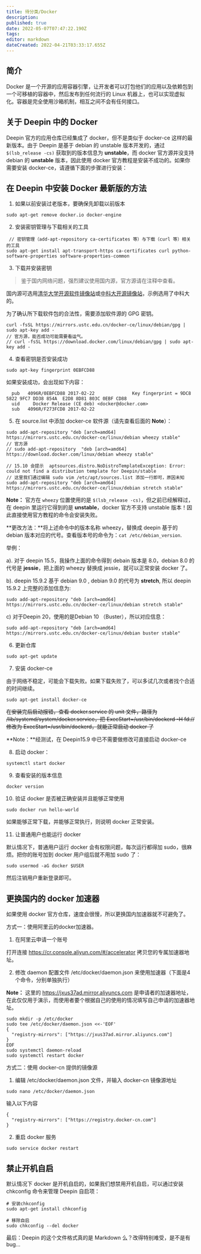```yaml
---
title: 待分类/Docker
description: 
published: true
date: 2022-05-07T07:47:22.190Z
tags: 
editor: markdown
dateCreated: 2022-04-21T03:33:17.655Z
---
```


## 简介

Docker 是一个开源的应用容器引擎，让开发者可以打包他们的应用以及依赖包到一个可移植的容器中，然后发布到任何流行的 Linux 机器上，也可以实现虚拟化。容器是完全使用沙箱机制，相互之间不会有任何接口。

## 关于 Deepin 中的 Docker

Deepin 官方的应用仓库已经集成了 docker，但不是类似于 docker-ce 这样的最新版本。由于 Deepin 是基于 debian 的 unstable 版本开发的，通过 `$(lsb_release -cs)` 获取到的版本信息为 **unstable**，而 docker 官方源并没支持 debian 的 **unstable** 版本，因此使用 docker 官方教程是安装不成功的。如果你需要安装 docker-ce，请遵循下面的步骤进行安装：

## 在 Deepin 中安装 Docker 最新版的方法

1. 如果以前安装过老版本，要确保先卸载以前版本

```sudo apt-get remove docker.io docker-engine```

2. 安装密钥管理与下载相关的工具

```
 // 密钥管理（add-apt-repository ca-certificates 等）与下载（curl 等）相关的工具
sudo apt-get install apt-transport-https ca-certificates curl python-software-properties software-properties-common
```

3. 下载并安装密钥

>鉴于国内网络问题，强烈建议使用国内源，官方源请在注释中查看。

国内源可选用[清华大学开源软件镜像站](https://mirrors.tuna.tsinghua.edu.cn/help/docker-ce/)或[中科大开源镜像站](http://mirrors.ustc.edu.cn)，示例选用了中科大的。

为了确认所下载软件包的合法性，需要添加软件源的 GPG 密钥。

```
curl -fsSL https://mirrors.ustc.edu.cn/docker-ce/linux/debian/gpg | sudo apt-key add -
// 官方源，能否成功可能需要看运气。
// curl -fsSL https://download.docker.com/linux/debian/gpg | sudo apt-key add -
```

4. 查看密钥是否安装成功

```sudo apt-key fingerprint 0EBFCD88```

如果安装成功，会出现如下内容：

```
  pub   4096R/0EBFCD88 2017-02-22              Key fingerprint = 9DC8 5822 9FC7 DD38 854A  E2D8 8D81 803C 0EBF CD88  
  uid     Docker Release (CE deb) <docker@docker.com>  
  sub   4096R/F273FCD8 2017-02-22
```

5. 在 source.list 中添加 docker-ce 软件源（请先查看后面的 **Note**）：

```
sudo add-apt-repository "deb [arch=amd64] https://mirrors.ustc.edu.cn/docker-ce/linux/debian wheezy stable"
// 官方源
// sudo add-apt-repository  "deb [arch=amd64] https://download.docker.com/linux/debian wheezy stable"

// 15.10 会提示  aptsources.distro.NoDistroTemplateException: Error: could not find a distribution template for Deepin/stable
// 这里我们通过编辑 sudo vim /etc/apt/sources.list 添加一行即可，原因未知
sudo add-apt-repository "deb [arch=amd64] https://mirrors.ustc.edu.cn/docker-ce/linux/debian stretch stable"
```

**Note：** 官方在 `wheezy` 位置使用的是 `$(lsb_release -cs)`，但之前已经解释过，在 deepin 里运行它得到的是 **unstable**，docker 官方不支持 unstable 版本！因此直接使用官方教程的命令会安装失败。

**更改方法：**将上述命令中的版本名称 wheezy，替换成 deepin 基于的 debian 版本对应的代号。查看版本号的命令为：`cat /etc/debian_version`.

举例：

a). 对于 deepin 15.5，我操作上面的命令得到 debain 版本是 8.0，debian 8.0 的代号是 **jessie**，把上面的 wheezy 替换成 jessie，就可以正常安装 docker 了。

b). deepin 15.9.2 基于 debian 9.0 , debian 9.0 的代号为 **stretch**, 所以 deepin 15.9.2 上完整的添加信息为:

```
sudo add-apt-repository "deb [arch=amd64] https://mirrors.ustc.edu.cn/docker-ce/linux/debian stretch stable"
```

c) 对于Deepin 20，使用的是Debian 10 （Buster），所以对应信息：

```
sudo add-apt-repository "deb [arch=amd64] https://mirrors.ustc.edu.cn/docker-ce/linux/debian buster stable"
```

6. 更新仓库

```sudo apt-get update```

7. 安装 docker-ce

由于网络不稳定，可能会下载失败。如果下载失败了，可以多试几次或者找个合适的时间继续。

```sudo apt-get install docker-ce```

~~在安装完后启动报错，查看 docker.service 的 unit 文件，路径为 /lib/systemd/system/docker.service，把 ExecStart=/usr/bin/dockerd -H fd:// 修改为 ExecStart=/usr/bin/dockerd，就能正常启动 docker 了~~

**Note：**经测试，在 Deepin15.9 中已不需要做修改可直接启动 docker-ce

8. 启动 docker：

```systemctl start docker```

9. 查看安装的版本信息

```docker version```

10. 验证 docker 是否被正确安装并且能够正常使用

```
sudo docker run hello-world
```

如果能够正常下载，并能够正常执行，则说明 docker 正常安装。

11. 让普通用户也能运行 docker

默认情况下，普通用户运行 docker 会有权限问题，每次运行都得加 sudo，很麻烦。把你的账号加到 docker 用户组后就不用加 sudo 了：

```
sudo usermod -aG docker $USER
```

然后注销用户重新登录即可。

## 更换国内的 docker 加速器

如果使用 docker 官方仓库，速度会很慢，所以更换国内加速器就不可避免了。

方式一：使用阿里云的docker加速器。

1. 在阿里云申请一个账号  

打开连接 <https://cr.console.aliyun.com/#/accelerator> 拷贝您的专属加速器地址。

2. 修改 daemon 配置文件 /etc/docker/daemon.json 来使用加速器（下面是4个命令，分别单独执行）

**Note：** 这里的 <https://jxus37ad.mirror.aliyuncs.com> 是申请者的加速器地址，在此仅仅用于演示，而使用者要个根据自己的使用的情况填写自己申请的加速器地址。

```
sudo mkdir -p /etc/docker
sudo tee /etc/docker/daemon.json <<-'EOF'
{
  "registry-mirrors": ["https://jxus37ad.mirror.aliyuncs.com"]
}
EOF
sudo systemctl daemon-reload
sudo systemctl restart docker
```

方式二：使用 docker-cn 提供的镜像源

1. 编辑 /etc/docker/daemon.json 文件，并输入 docker-cn 镜像源地址

```
sudo nano /etc/docker/daemon.json
```

输入以下内容

```
{
  "registry-mirrors": ["https://registry.docker-cn.com"]
}
```

2. 重启 docker 服务

```
sudo service docker restart
```

## 禁止开机自启

默认情况下 docker 是开机自启的，如果我们想禁用开机自启，可以通过安装 chkconfig 命令来管理 Deepin 自启项：

```
# 安装chkconfig
sudo apt-get install chkconfig

# 移除自启
sudo chkconfig --del docker
```

最后：Deepin 的这个文件格式真的是 Markdown 么？改得特别难受，是不是有 bug...
